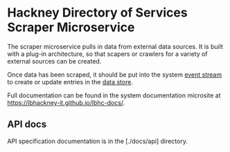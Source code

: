 # Hackney Directory of Services Scraper Microservice

The scraper microservice pulls in data from external data sources. It is built with a plug-in architecture, so that scapers or crawlers for a variety of external sources can be created.

Once data has been scraped, it should be put into the system [event stream](./eventstream) to create or update entries in the [data store](./datastore).

Full documentation can be found in the system documentation microsite at https://lbhackney-it.github.io/lbhc-docs/.

## API docs

API specification documentation is in the [./docs/api] directory.
